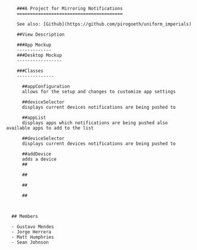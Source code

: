 
        ###A Project for Mirroring Notifications
        ========================================

        See also: [Github](https://github.com/pirogoeth/uniform_imperials)

        ##View Description
        
        ###App Mockup
        -------------
        ###Desktop Mockup
        -----------------
        
        ###Classes
        --------------
          
          ##appConfiguration
          allows for the setup and changes to customize app settings
          
          ##deviceSelector
          displays current devices notifications are being pushed to
          
          ##appList
          displays apps which notifications are being pushed also available apps to add to the list 
          
          ##deviceSelector
          displays current devices notifications are being pushed to
          
          ##addDevice
          adds a device 
          ##
          
          ##
          
          ##
          
          ##
          
        
      
      ## Members
      
      - Gustavo Mendes
      - Jorge Herrera
      - Matt Humphries
      - Sean Johnson
   
